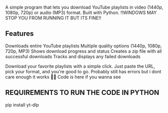 A simple program that lets you download YouTube playlists in video (1440p, 1080p, 720p) or audio (MP3) format. Built with Python.
!!WINDOWS MAY STOP YOU FROM RUNNING IT BUT ITS FINE!!

## Features

Downloads entire YouTube playlists
Multiple quality options (1440p, 1080p, 720p, MP3)
Shows download progress and status
Creates a zip file with all successful downloads
Tracks and displays any failed downloads

Download your favorite playlists with a simple click. Just paste the URL, pick your format, and you're good to go.
Probably still has errors but i dont care enough it works 🤷‍♂️
Code is here if you wanna see

## REQUIREMENTS TO RUN THE CODE IN PYTHON
pip install yt-dlp
